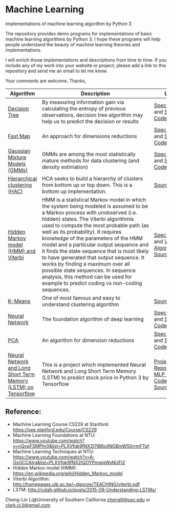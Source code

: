 
# Machine Learning
Implementations of machine learning algorithm by Python 3

The repository provides demo programs for implementations of basic machine learning algorithms by Python 3. I hope these programs will help people understand the beauty of machine learning theories and implementations.

I will enrich those implementations and descriptions from time to time. If you include any of my work into your website or project; please add a link to this repository and send me an email to let me know.

Your comments are welcome.
Thanks,

|Algorithm|Description|Link|
|------|------|--------|
|[Decision Tree](https://github.com/Cheng-Lin-Li/MachineLearning/tree/master/DecisionTree)|By measuring information gain via calculating the entropy of previous observations, decision tree algorithm may help us to predict the decision or results|[Specification](https://github.com/Cheng-Lin-Li/MachineLearning/blob/master/DecisionTree/TechnicalSpecification-%5BDecisionTree%5D-%5B1.1%5D-%5B20160929%5D.pdf) and [Source Code](https://github.com/Cheng-Lin-Li/MachineLearning/blob/master/DecisionTree/DecisionTree.py)|
|[Fast Map](https://github.com/Cheng-Lin-Li/MachineLearning/tree/master/FastMap)|An approach for dimensions reductions|[Specification](https://github.com/Cheng-Lin-Li/MachineLearning/blob/master/FastMap/TechnicalSpecification-%5BPCA_FastMap%5D-%5B1.0%5D-%5B20160929%5D.pdf) and [Source Code](https://github.com/Cheng-Lin-Li/MachineLearning/blob/master/FastMap/FastMap.py)|
|[Gaussian Mixture Models (GMMs)](https://github.com/Cheng-Lin-Li/MachineLearning/tree/master/GMM)|GMMs are among the most statistically mature methods for data clustering (and density estimation)|[Specification](https://github.com/Cheng-Lin-Li/MachineLearning/blob/master/GMM/INF552-TechnicalSpecification-%5Bk-means_EM-GMM%5D-%5B1.2%5D-%5B20170515%5D.pdf) and [Source Code](https://github.com/Cheng-Lin-Li/MachineLearning/blob/master/GMM/GMM.py)|
|[Hierarchical clustering (HAC)](https://github.com/Cheng-Lin-Li/MachineLearning/tree/master/HAC)|HCA seeks to build a hierarchy of clusters from bottom up or top down. This is a bottom up implementation.|[Source Code](https://github.com/Cheng-Lin-Li/MachineLearning/blob/master/HAC/HAC.py)|
|[Hidden Markov model (HMM) and Viterbi](https://github.com/Cheng-Lin-Li/MachineLearning/tree/master/HMM)|HMM is a statistical Markov model in which the system being modeled is assumed to be a Markov process with unobserved (i.e. hidden) states. The Viterbi algorithmis used to compute the most probable path (as well as its probability). It requires knowledge of the parameters of the HMM model and a particular output sequence and it finds the state sequence that is most likely to have generated that output sequence. It works by finding a maximum over all possible state sequences. In sequence analysis, this method can be used for example to predict coding vs non-coding sequences.|[Specification](https://github.com/Cheng-Lin-Li/MachineLearning/blob/master/HMM/INF552-TechnicalSpecification-%5BHMM%5D-%5B1.0%5D-%5B20161203%5D.pdf) and [Viterbi Algorithm Source Code](https://github.com/Cheng-Lin-Li/MachineLearning/blob/master/HMM/HMM-Viterbi.py)|
|[K-Means](https://github.com/Cheng-Lin-Li/MachineLearning/tree/master/K-Means)|One of most famous and easy to understand clustering algorithm|[Source Code](https://github.com/Cheng-Lin-Li/MachineLearning/blob/master/K-Means/K-Means.py)|
|[Neural Network](https://github.com/Cheng-Lin-Li/MachineLearning/tree/master/NeuralNetwork)|The foundation algorithm of deep learning|[Specification](https://github.com/Cheng-Lin-Li/MachineLearning/blob/master/NeuralNetwork/INF552-TechnicalSpecification-%5BNeuralNetwork%5D-%5B1.0%5D-%5B20161104%5D.pdf) and [Source Code](https://github.com/Cheng-Lin-Li/MachineLearning/blob/master/NeuralNetwork/NeuralNetwork.py)|
|[PCA](https://github.com/Cheng-Lin-Li/MachineLearning/tree/master/PCA)|An algorithm for dimension reductions|[Specification](https://github.com/Cheng-Lin-Li/MachineLearning/blob/master/PCA/INF552-TechnicalSpecification-PCA_FastMap-%5B1.0%5D-%5B20161011%5D.pdf) and [Source Code](https://github.com/Cheng-Lin-Li/MachineLearning/blob/master/PCA/PCA.py)|
|[Neural Network and Long Short Term Memory (LSTM) on Tensorflow](https://github.com/Cheng-Lin-Li/MachineLearning/tree/master/TensorFlow)|This is a project which implemented Neural Network and Long Short Term Memory (LSTM) to predict stock price in Python 3 by Tensorflow|[Project Report](https://github.com/Cheng-Lin-Li/MachineLearning/blob/master/TensorFlow/ProjectReport.pdf) and [MLP Source Code](https://github.com/Cheng-Lin-Li/MachineLearning/blob/master/TensorFlow/StockPriceForecasting-MLP.py), [LSTM Source Code](https://github.com/Cheng-Lin-Li/MachineLearning/blob/master/TensorFlow/StockPriceForecasting-LSTM.py)|



## Reference:
* Machine Learning Course CS229 at Stanford: https://see.stanford.edu/Course/CS229
* Machine Learning Foundations at NTU: https://www.youtube.com/watch?v=nQvpFSMPhr0&list=PLXVfgk9fNX2I7tB6oIINGBmW50rrmFTqf
* Machine Learning Techniques at NTU: https://www.youtube.com/watch?v=A-GxGCCAIrg&list=PLXVfgk9fNX2IQOYPmqjqWsNUFl2
* Hidden Markov model (HMM): https://en.wikipedia.org/wiki/Hidden_Markov_model
* Viterbi Algorithm: http://homepages.ulb.ac.be/~dgonze/TEACHING/viterbi.pdf
* LSTM: http://colah.github.io/posts/2015-08-Understanding-LSTMs/

Cheng-Lin Li@University of Southern California
chenglil@usc.edu or 
clark.cl.li@gmail.com

